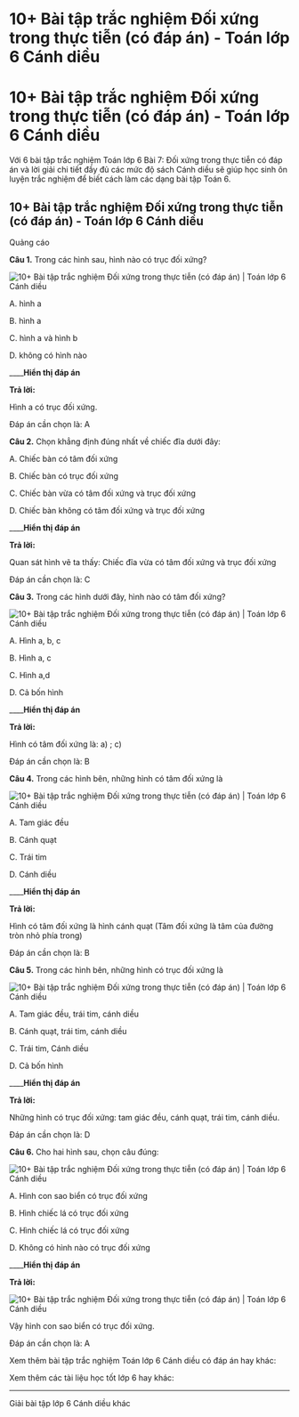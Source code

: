 # 10+ Bài tập trắc nghiệm Đối xứng trong thực tiễn (có đáp án) - Toán lớp 6 Cánh diều

# 10+ Bài tập trắc nghiệm Đối xứng trong thực tiễn (có đáp án) - Toán lớp 6 Cánh diều

Với 6 bài tập trắc nghiệm Toán lớp 6 Bài 7: Đối xứng trong thực tiễn có đáp án và lời giải chi tiết đầy đủ các mức độ sách Cánh diều sẽ giúp học sinh ôn luyện trắc nghiệm để biết cách làm các dạng bài tập Toán 6.

## 10+ Bài tập trắc nghiệm Đối xứng trong thực tiễn (có đáp án) - Toán lớp 6 Cánh diều

Quảng cáo

**Câu 1.** Trong các hình sau, hình nào có trục đối xứng?

![10+ Bài tập trắc nghiệm Đối xứng trong thực tiễn \(có đáp án\) | Toán lớp 6 Cánh diều](https://vietjack.com/toan-6-canh-dieu/images/trac-nghiem-bai-7-doi-xung-trong-thuc-tien-113859.PNG)  


A. hình a

B. hình a

C. hình a và hình b

D. không có hình nào

____**Hiển thị đáp án**

**Trả lời:**

Hình a có trục đối xứng.

Đáp án cần chọn là: A

**Câu 2.** Chọn khẳng định đúng nhất về chiếc đĩa dưới đây:

A. Chiếc bàn có tâm đối xứng

B. Chiếc bàn có trục đối xứng

C. Chiếc bàn vừa có tâm đối xứng và trục đối xứng

D. Chiếc bàn không có tâm đối xứng và trục đối xứng

____**Hiển thị đáp án**

**Trả lời:**

Quan sát hình vẽ ta thấy: Chiếc đĩa vừa có tâm đối xứng và trục đối xứng

Đáp án cần chọn là: C

**Câu 3.** Trong các hình dưới đây, hình nào có tâm đối xứng?

![10+ Bài tập trắc nghiệm Đối xứng trong thực tiễn \(có đáp án\) | Toán lớp 6 Cánh diều](https://vietjack.com/toan-6-canh-dieu/images/trac-nghiem-bai-7-doi-xung-trong-thuc-tien-113860.PNG)  


A. Hình a, b, c

B. Hình a, c

C. Hình a,d

D. Cả bốn hình

____**Hiển thị đáp án**

**Trả lời:**

Hình có tâm đối xứng là: a) ; c)

Đáp án cần chọn là: B

**Câu 4.** Trong các hình bên, những hình có tâm đối xứng là

![10+ Bài tập trắc nghiệm Đối xứng trong thực tiễn \(có đáp án\) | Toán lớp 6 Cánh diều](https://vietjack.com/toan-6-canh-dieu/images/trac-nghiem-bai-7-doi-xung-trong-thuc-tien-113861.PNG)  


A. Tam giác đều

B. Cánh quạt

C. Trái tim

D. Cánh diều

____**Hiển thị đáp án**

**Trả lời:**

Hình có tâm đối xứng là hình cánh quạt (Tâm đối xứng là tâm của đường tròn nhỏ phía trong)

Đáp án cần chọn là: B

**Câu 5.** Trong các hình bên, những hình có trục đối xứng là

![10+ Bài tập trắc nghiệm Đối xứng trong thực tiễn \(có đáp án\) | Toán lớp 6 Cánh diều](https://vietjack.com/toan-6-canh-dieu/images/trac-nghiem-bai-7-doi-xung-trong-thuc-tien-113862.PNG)  


A. Tam giác đều, trái tim, cánh diều

B. Cánh quạt, trái tim, cánh diều

C. Trái tim, Cánh diều

D. Cả bốn hình

____**Hiển thị đáp án**

**Trả lời:**

Những hình có trục đối xứng: tam giác đều, cánh quạt, trái tim, cánh diều.

Đáp án cần chọn là: D

**Câu 6.** Cho hai hình sau, chọn câu đúng:

![10+ Bài tập trắc nghiệm Đối xứng trong thực tiễn \(có đáp án\) | Toán lớp 6 Cánh diều](https://vietjack.com/toan-6-canh-dieu/images/trac-nghiem-bai-7-doi-xung-trong-thuc-tien-113863.PNG)  


A. Hình con sao biển có trục đối xứng

B. Hình chiếc lá có trục đối xứng

C. Hình chiếc lá có trục đối xứng

D. Không có hình nào có trục đối xứng

____**Hiển thị đáp án**

**Trả lời:**

![10+ Bài tập trắc nghiệm Đối xứng trong thực tiễn \(có đáp án\) | Toán lớp 6 Cánh diều](https://vietjack.com/toan-6-canh-dieu/images/trac-nghiem-bai-7-doi-xung-trong-thuc-tien-113864.PNG)

Vậy hình con sao biển có trục đối xứng.

Đáp án cần chọn là: A

Xem thêm bài tập trắc nghiệm Toán lớp 6 Cánh diều có đáp án hay khác:

Xem thêm các tài liệu học tốt lớp 6 hay khác:

* * *

Giải bài tập lớp 6 Cánh diều khác
